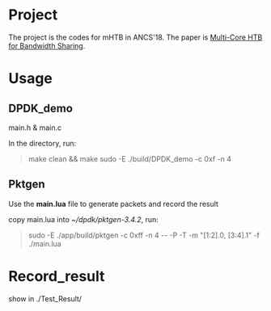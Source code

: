 # Project
The project is the codes for mHTB in ANCS'18. The paper is [Multi-Core HTB for Bandwidth Sharing](./mHTB_final.pdf).

# Usage

## DPDK_demo
main.h & main.c

In the directory, run:
> make clean && make
> sudo -E ./build/DPDK_demo -c 0xf -n 4 

## Pktgen
Use the **main.lua** file to generate packets and record the result

copy main.lua into *~/dpdk/pktgen-3.4.2*, run:
> sudo -E ./app/build/pktgen -c 0xff -n 4 -- -P -T -m "[1:2].0, [3:4].1" -f ./main.lua

# Record_result

show in ./Test_Result/
